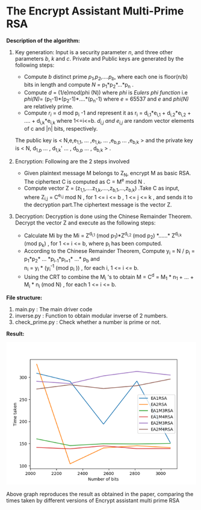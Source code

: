 # The Encrypt Assistant Multi-Prime RSA

**Description of the algorithm:**  
1. Key generation: Input is a security parameter *n*, and three other parameters *b*, *k* and *c*. Private and Public keys are generated by the following steps:
    * Compute *b* distinct prime *p<sub>1</sub>,p<sub>2</sub>,....p<sub>b</sub>*, where each one is floor(n/b) bits in length and compute *N* = p<sub>1</sub>\*p<sub>2</sub>\*...\*p<sub>n</sub> . 
    * Compute *d* = (1/e)mod(phi (N)) where *phi* is *Eulers phi function* i.e *phi(N)*= (p<sub>1</sub>-1)\*(p<sub>2</sub>-1)\*....\*(p<sub>n</sub>-1) where *e* = 65537 and *e* and *phi(N)* are relatively prime. 
    * Compute *r<sub>i</sub>* = d mod p<sub>i</sub> -1 and represent it as r<sub>i</sub> = d<sub>i,1</sub>\*e<sub>i,1</sub> + d<sub>i,2</sub>\*e<sub>i,2</sub> + .... + d<sub>i,k</sub>\*e<sub>i,k</sub>  where 1<=i<=b. *d<sub>i,j</sub> and e<sub>i,j</sub>* are random vector elements of c and |n| bits, respectively. 

    The public key is < N,e,e<sub>1,1</sub>, ... ,e<sub>1,k</sub>, ... ,e<sub>b,p</sub> ... ,e<sub>b,k</sub> > and the private key is < N, d<sub>1,p</sub> ... , d<sub>1,k</sub>' ... , d<sub>b,p</sub> ... , d<sub>b,k</sub> > .

2. Encryption: Following are the 2 steps involved
    * Given plaintext message M belongs to Z<sub>N</sub>, encrypt M as basic RSA. The ciphertext C is computed as C = M<sup>e</sup> mod N .
    * Compute vector Z = (z<sub>1,1</sub>,....z<sub>1,k</sub>,....,z<sub>b,1</sub>,...,z<sub>b,k</sub>) .Take C as input, where Z<sub>i,j</sub> = C<sup>e<sub>i,j</sub></sup> mod N , for 1 <= i <= b , 1 <= j <= k , and sends it to the decryption part.The ciphertext message is the vector Z.

3. Decryption: Decryption is done using the Chinese Remainder Theorem. Decrypt the vector Z and execute as the following steps:
    * Calculate Mi by the Mi = Z<sup>d<sub>i,1</sub></sup> (mod p<sub>1</sub>)\*Z<sup>d<sub>i,2</sub></sup> (mod p<sub>2</sub>) \*......\* Z<sup>d<sub>i,k</sub></sup> (mod p<sub>k</sub>) , for 1 <= i <= b, where p<sub>i</sub> has been computed.
    * According to the Chinese Remainder Theorem, Compute y<sub>i</sub> = N / p<sub>i</sub> = p<sub>1</sub>\*p<sub>2</sub>\* ... \*p<sub>i-1</sub>\*p<sub>i+1</sub>\* ...\* p<sub>b</sub> and <br> n<sub>i</sub> = y<sub>i</sub> \* (y<sub>i</sub><sup>-1</sup> (mod p<sub>i</sub> )) , for each i, 1 <= i <= b.
    * Using the CRT to combine the M<sub>i</sub> 's to obtain  M = C<sup>d</sup> = M<sub>1</sub> \* n<sub>1</sub> + ... + M<sub>i</sub> \* n<sub>i</sub> (mod N) , for each 1 <= i <= b.

**File structure:**

1. main.py : The main driver code 
2. inverse.py : Function to obtain modular inverse of 2 numbers.
3. check_prime.py : Check whether a number is prime or not.

**Result:**

![](Figure_1.png)

Above graph reproduces the result as obtained in the paper, comparing the times taken by different versions of Encrypt assistant multi prime RSA
